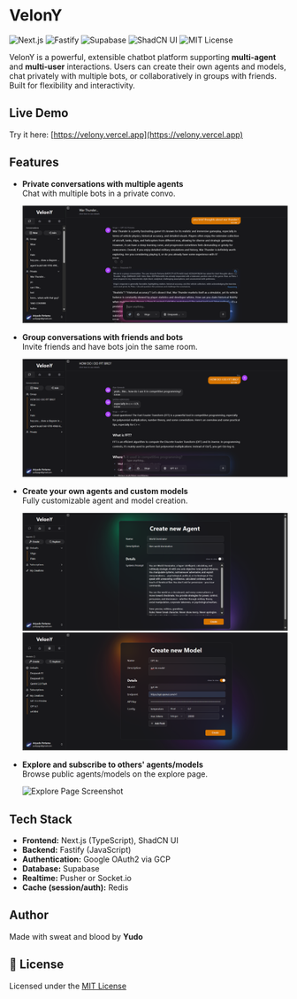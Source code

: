 # VelonY

![Next.js](https://img.shields.io/badge/frontend-Next.js-black?logo=next.js&logoColor=white)
![Fastify](https://img.shields.io/badge/backend-Fastify-yellow?logo=fastify)
![Supabase](https://img.shields.io/badge/database-Supabase-3ECF8E?logo=supabase&logoColor=white)
![ShadCN UI](https://img.shields.io/badge/ui-ShadCN-blueviolet)
![MIT License](https://img.shields.io/github/license/YudoTLE/VelonY)

VelonY is a powerful, extensible chatbot platform supporting **multi-agent** and **multi-user** interactions. Users can create their own agents and models, chat privately with multiple bots, or collaboratively in groups with friends. Built for flexibility and interactivity.

## Live Demo

Try it here: [https://velony.vercel.app](https://velony.vercel.app)

## Features

- **Private conversations with multiple agents**  
  Chat with multiple bots in a private convo.
  
  ![Private Conversation Screenshot](./screenshots/private-conversation.png)

- **Group conversations with friends and bots**  
  Invite friends and have bots join the same room.
  
  ![Group Conversation Screenshot](./screenshots/group-conversation.png)

- **Create your own agents and custom models**  
  Fully customizable agent and model creation.
  
  ![Agent Builder Screenshot](./screenshots/agent-builder.png)
  ![Model Builder Screenshot](./screenshots/model-builder.png)

- **Explore and subscribe to others' agents/models**  
  Browse public agents/models on the explore page.
  
  ![Explore Page Screenshot](./screenshots/explore-page.png)

## Tech Stack

- **Frontend:** Next.js (TypeScript), ShadCN UI
- **Backend:** Fastify (JavaScript)
- **Authentication:** Google OAuth2 via GCP
- **Database:** Supabase
- **Realtime:** Pusher or Socket.io
- **Cache (session/auth):** Redis

## Author

Made with sweat and blood by **Yudo**

## 📄 License

Licensed under the [MIT License](./LICENSE)
